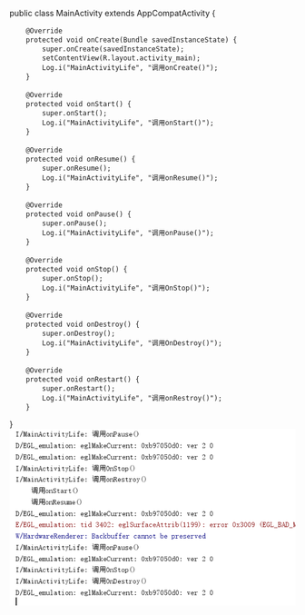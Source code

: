 public class MainActivity extends AppCompatActivity {


        @Override
        protected void onCreate(Bundle savedInstanceState) {
            super.onCreate(savedInstanceState);
            setContentView(R.layout.activity_main);
            Log.i("MainActivityLife", "调用onCreate()");
        }

        @Override
        protected void onStart() {
            super.onStart();
            Log.i("MainActivityLife", "调用onStart()");
        }

        @Override
        protected void onResume() {
            super.onResume();
            Log.i("MainActivityLife", "调用onResume()");
        }

        @Override
        protected void onPause() {
            super.onPause();
            Log.i("MainActivityLife", "调用onPause()");
        }

        @Override
        protected void onStop() {
            super.onStop();
            Log.i("MainActivityLife", "调用OnStop()");
        }

        @Override
        protected void onDestroy() {
            super.onDestroy();
            Log.i("MainActivityLife", "调用OnDestroy()");
        }

        @Override
        protected void onRestart() {
            super.onRestart();
            Log.i("MainActivityLife", "调用onRestroy()");
        }
}
![](https://github.com/songge186/images/blob/master/activitylive.jpg?raw=true)
